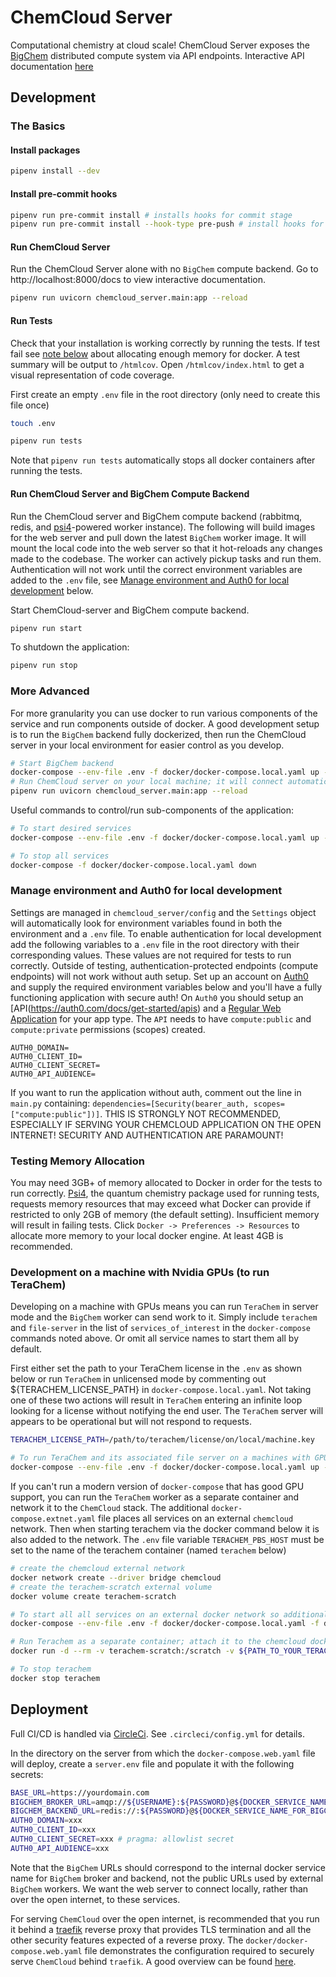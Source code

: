 # ChemCloud Server

Computational chemistry at cloud scale! ChemCloud Server exposes the [BigChem](https://github.com/coltonbh/bigchem) distributed compute system via API endpoints. Interactive API documentation [here](https://chemcloud.mtzlab.com/docs)

## Development

### The Basics

#### Install packages

```sh
pipenv install --dev
```

#### Install pre-commit hooks

```sh
pipenv run pre-commit install # installs hooks for commit stage
pipenv run pre-commit install --hook-type pre-push # install hooks for push stage
```

#### Run ChemCloud Server

Run the ChemCloud Server alone with no `BigChem` compute backend. Go to http://localhost:8000/docs to view interactive documentation.

```sh
pipenv run uvicorn chemcloud_server.main:app --reload
```

#### Run Tests

Check that your installation is working correctly by running the tests. If test fail see [note below](#testing-memory-allocation) about allocating enough memory for docker. A test summary will be output to `/htmlcov`. Open `/htmlcov/index.html` to get a visual representation of code coverage.

First create an empty `.env` file in the root directory (only need to create this file once)

```sh
touch .env
```

```sh
pipenv run tests
```

Note that `pipenv run tests` automatically stops all docker containers after running the tests.

#### Run ChemCloud Server and BigChem Compute Backend

Run the ChemCloud server and BigChem compute backend (rabbitmq, redis, and [psi4](https://psicode.org/)-powered worker instance). The following will build images for the web server and pull down the latest `BigChem` worker image. It will mount the local code into the web server so that it hot-reloads any changes made to the codebase. The worker can actively pickup tasks and run them. Authentication will not work until the correct environment variables are added to the `.env` file, see [Manage environment and Auth0 for local development](#manage-environment-and-auth0-for-local-development) below.

Start ChemCloud-server and BigChem compute backend.

```sh
pipenv run start
```

To shutdown the application:

```sh
pipenv run stop
```

### More Advanced

For more granularity you can use docker to run various components of the service and run components outside of docker. A good development setup is to run the `BigChem` backend fully dockerized, then run the ChemCloud server in your local environment for easier control as you develop.

```sh
# Start BigChem backend
docker-compose --env-file .env -f docker/docker-compose.local.yaml up -d bigchem-worker
# Run ChemCloud server on your local machine; it will connect automatically to the BigChem
pipenv run uvicorn chemcloud_server.main:app --reload
```

Useful commands to control/run sub-components of the application:

```sh
# To start desired services
docker-compose --env-file .env -f docker/docker-compose.local.yaml up -d --build [services_of_interest]
```

```sh
# To stop all services
docker-compose -f docker/docker-compose.local.yaml down
```

### Manage environment and Auth0 for local development

Settings are managed in `chemcloud_server/config` and the `Settings` object will automatically look for environment variables found in both the environment and a `.env` file. To enable authentication for local development add the following variables to a `.env` file in the root directory with their corresponding values. These values are not required for tests to run correctly. Outside of testing, authentication-protected endpoints (compute endpoints) will not work without auth setup. Set up an account on [Auth0](https://auth0.com/) and supply the required environment variables below and you'll have a fully functioning application with secure auth! On `Auth0` you should setup an [API(https://auth0.com/docs/get-started/apis) and a [Regular Web Application](https://auth0.com/docs/get-started/auth0-overview/create-applications/regular-web-apps) for your app type. The `API` needs to have `compute:public` and `compute:private` permissions (scopes) created.

```
AUTH0_DOMAIN=
AUTH0_CLIENT_ID=
AUTH0_CLIENT_SECRET=
AUTH0_API_AUDIENCE=
```

If you want to run the application without auth, comment out the line in `main.py` containing: `dependencies=[Security(bearer_auth, scopes=["compute:public"])]`. THIS IS STRONGLY NOT RECOMMENDED, ESPECIALLY IF SERVING YOUR CHEMCLOUD APPLICATION ON THE OPEN INTERNET! SECURITY AND AUTHENTICATION ARE PARAMOUNT!

### Testing Memory Allocation

You may need 3GB+ of memory allocated to Docker in order for the tests to run correctly. [Psi4](https://psicode.org), the quantum chemistry package used for running tests, requests memory resources that may exceed what Docker can provide if restricted to only 2GB of memory (the default setting). Insufficient memory will result in failing tests. Click `Docker -> Preferences -> Resources` to allocate more memory to your local docker engine. At least 4GB is recommended.

### Development on a machine with Nvidia GPUs (to run TeraChem)

Developing on a machine with GPUs means you can run `TeraChem` in server mode and the `BigChem` worker can send work to it. Simply include `terachem` and `file-server` in the list of `services_of_interest` in the `docker-compose` commands noted above. Or omit all service names to start them all by default.

First either set the path to your TeraChem license in the `.env` as shown below or run `TeraChem` in unlicensed mode by commenting out ${TERACHEM_LICENSE_PATH} in `docker-compose.local.yaml`. Not taking one of these two actions will result in `TeraChem` entering an infinite loop looking for a license without notifying the end user. The `TeraChem` server will appears to be operational but will not respond to requests.

```sh
TERACHEM_LICENSE_PATH=/path/to/terachem/license/on/local/machine.key
```

```sh
# To run TeraChem and its associated file server on a machines with GPUs. This command starts all services defined in docker/docker-compose.local.yaml, including TeraChem in "server mode"
docker-compose --env-file .env -f docker/docker-compose.local.yaml up -d --build
```

If you can't run a modern version of `docker-compose` that has good GPU support, you can run the `TeraChem` worker as a separate container and network it to the `ChemCloud` stack. The additional `docker-compose.extnet.yaml` file places all services on an external `chemcloud` network. Then when starting terachem via the docker command below it is also added to the network. The `.env` file variable `TERACHEM_PBS_HOST` must be set to the name of the terachem container (named `terachem` below)

```sh
# create the chemcloud external network
docker network create --driver bridge chemcloud
# create the terachem-scratch external volume
docker volume create terachem-scratch
```

```sh
# To start all all services on an external docker network so additional services can be added to the network
docker-compose --env-file .env -f docker/docker-compose.local.yaml -f docker/docker-compose.extnet.yaml up -d --build web-server mq redis worker file-server

# Run Terachem as a separate container; attach it to the chemcloud docker network. Add path to your license
docker run -d --rm -v terachem-scratch:/scratch -v ${PATH_TO_YOUR_TERACHEM_LICENSE}/license.key:/terachem/license.key -p 11111:11111 --gpus '"device=0,1"' --network="chemcloud" --name terachem mtzgroup/terachem:1.9-2021.12-dev-arch-sm_52-sm_80 && docker logs terachem -f

# To stop terachem
docker stop terachem
```

## Deployment

Full CI/CD is handled via [CircleCi](https://circleci.com). See `.circleci/config.yml` for details.

In the directory on the server from which the `docker-compose.web.yaml` file will deploy, create a `server.env` file and populate it with the following secrets:

```sh
BASE_URL=https://yourdomain.com
BIGCHEM_BROKER_URL=amqp://${USERNAME}:${PASSWORD}@${DOCKER_SERVICE_NAME_FOR_BIGCHEM_BROKER}:5672 # pragma: allowlist secret
BIGCHEM_BACKEND_URL=redis://:${PASSWORD}@${DOCKER_SERVICE_NAME_FOR_BIGCHEM_BACKEND}:6379/0
AUTH0_DOMAIN=xxx
AUTH0_CLIENT_ID=xxx
AUTH0_CLIENT_SECRET=xxx # pragma: allowlist secret
AUTH0_API_AUDIENCE=xxx
```

Note that the `BigChem` URLs should correspond to the internal docker service name for `BigChem` broker and backend, not the public URLs used by external `BigChem` workers. We want the web server to connect locally, rather than over the open internet, to these services.

For serving `ChemCloud` over the open internet, is recommended that you run it behind a [traefik](https://traefik.io/) reverse proxy that provides TLS termination and all the other security features expected of a reverse proxy. The `docker/docker-compose.web.yaml` file demonstrates the configuration required to securely serve `ChemCloud` behind `traefik`. A good overview can be found [here](https://dockerswarm.rocks/traefik/).
